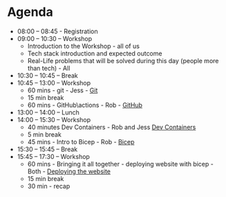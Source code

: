 # Agenda

- 08:00 – 08:45 - Registration
- 09:00 – 10:30 – Workshop
  - Introduction to the Workshop - all of us
  - Tech stack introduction and expected outcome
  - Real-Life problems that will be solved during this day (people more than tech) - All
- 10:30 – 10:45 – Break
- 10:45 – 13:00 – Workshop
  - 60 mins - git - Jess - [Git](./Demos/01_Git/README.md)
  - 15 min break
  - 60 mins - GitHub\actions - Rob - [GitHub](./Demos/02_GitHub/README.md)
- 13:00 – 14:00 – Lunch
- 14:00 – 15:30 – Workshop
  - 40 minutes Dev Containers - Rob and Jess [Dev Containers](./Demos/03_DevContainers/README.md)
  - 5 min break
  - 45 mins - Intro to Bicep - Rob - [Bicep](./Demos/04_Intro_To_Bicep/README.md)
- 15:30 – 15:45 – Break
- 15:45 – 17:30 – Workshop
  - 60 mins - Bringing it all together - deploying website with bicep - Both - [Deploying the website](./Demos/05_BringingItAllTogether/CreateHugoWebsite.md)
  - 15 min break
  - 30 min - recap

